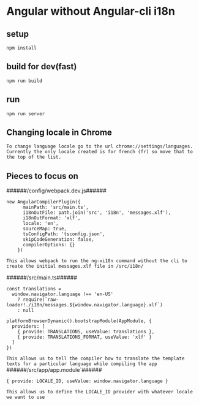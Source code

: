 
# Angular without Angular-cli i18n

## setup

`npm install`

## build for dev(fast)

`npm run build`

## run

`npm run server`

## Changing locale in Chrome

`To change language locale go to the url chrome://settings/languages. Currently the only locale created is for french (fr) so move that to the top of the list.`

## Pieces to focus on 

######/config/webpack.dev.js######
```
new AngularCompilerPlugin({
      mainPath: 'src/main.ts',
      i18nOutFile: path.join('src', 'i18n', 'messages.xlf'),
      i18nOutFormat: 'xlf',
      locale: 'en',
      sourceMap: true,
      tsConfigPath: 'tsconfig.json',
      skipCodeGeneration: false,
      compilerOptions: {}
    })
```
`This allows webpack to run the ng-xi18n command without the cli to create the initial messages.xlf file in /src/i18n/`

######/src/main.ts######
```
const translations =
  window.navigator.language !== 'en-US'
    ? require(`raw-loader!./i18n/messages.${window.navigator.language}.xlf`)
    : null

platformBrowserDynamic().bootstrapModule(AppModule, {
  providers: [
    { provide: TRANSLATIONS, useValue: translations },
    { provide: TRANSLATIONS_FORMAT, useValue: 'xlf' }
  ]
})
```
`This allows us to tell the compiler how to translate the template texts for a particular language while compiling the app`
######/src/app/app.module`######
```
{ provide: LOCALE_ID, useValue: window.navigator.language }
```
`This allows us to define the LOCALE_ID provider with whatever locale we want to use`

